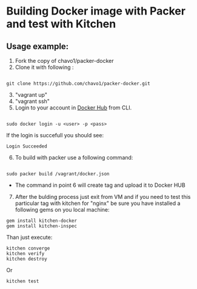 #  Building Docker image with Packer and test with Kitchen

## Usage example:

1.  Fork the copy of chavo1/packer-docker
2.  Clone it with following :

```

git clone https://github.com/chavo1/packer-docker.git

```

3. "vagrant up"
4. "vagrant ssh"
5.  Login to your account in [Docker Hub](https://hub.docker.com/) from CLI.

```

sudo docker login -u <user> -p <pass>

```
If the login is succefull you should see:
```
Login Succeeded
```

6. To build with packer use a following command:

```

sudo packer build /vagrant/docker.json

```
 - The command in point 6 will create tag and upload it to Docker HUB

7. After the bulding process just exit from VM and if you need to test this particular tag with kitchen for "nginx" be sure you have installed a following gems on you local machine:
 ```
gem install kitchen-docker
gem install kitchen-inspec
 ```
Than just execute:

```
kitchen converge
kitchen verify
kitchen destroy
```
Or

```
kitchen test
```
